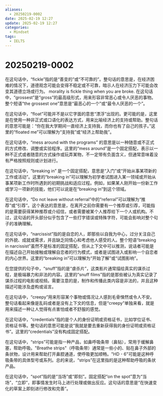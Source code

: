 ```yaml
---
aliases:
  - 20250219-0002
date: 2025-02-19 12:27
update: 2025-02-19 12:27
categories:
  - Mindset
tags:
  - IELTS
---
```

# 20250219-0002

在这句话中，“fickle”指的是“善变的”或“不可靠的”。整句话的意思是，在经济困难的情况下，道德观念可能会变得不稳定或不可靠，暗示人在经济压力下可能会改变其道德立场或行为。
morality is fickle thing when you are broke.
在这句话中，“grossest”是“gross”的最高级形式，用来形容非常恶心或令人厌恶的事物。整个短语“the grossest one”意思是“最恶心的一个”或“最令人厌恶的一个”。

在这句话中，“float”可能并不是以它字面的意思“漂浮”出现的。更可能的是，这里是在使用一种非正式或口语化的表达方式，用来比喻经济上的支持或帮助。整句话的意思可能是：“你在我大学期间一直经济上支持我，而你也有了自己的孩子。”这里的“floated me”可以理解为“支持我”或“经济上帮助我”。

在这句话中，“mess around with the programs” 的意思是以一种随意或不正式的方式修改、调整或实验程序。这里的“mess around”是一个固定搭配，表示以一种不正式或者随意的方式操作或玩弄某物，不一定带有负面含义，但通常意味着没有严格按照规则或计划进行。

在这句话中，“breaking in” 是一个固定搭配，意思是“入门”或“开始从事某项新的工作或活动”。这里的“breaking in”可以理解为初学者试图进入某一领域或开始从事某项新工作时所遇到的初期挑战和适应过程。例如，如果某人刚开始一份新工作或学习一项新的技能，他们可以说是在“breaking in”到这个领域。

在这句话中，“Do not leave without referral”中的“referral”可以理解为“推荐”或“引荐”。这个表达的意思是，在离开之前你需要有一个推荐或引荐，可能指的是需要获得某种推荐或介绍信，或者需要被某个人推荐给下一个人或机构。不过，这句话的开头部分似乎包含了一些打字错误或特殊字符，可能会影响对整个句子的准确理解。

在这句话中，“narcissist”指的是自恋的人，即那些以自我为中心，过分关注自己的外貌、成就或需求，并且缺乏同情心和考虑他人感受的人。整个短语“breaking in narcissist”虽然不是标准的固定搭配，但从上下文中可以推测，说话者可能是在描述自己开始接触或理解自恋者的行为模式，或者是试图进入或影响一个自恋者的内心世界。这里的“breaking in”可以理解为“开始了解”或“试图影响”。

在您提供的句子中，“snuff”指的是“虐杀片”，这类影片通常描绘真实的谋杀过程，是极端暴力和非法的内容。这里的“snuff films”指的是那些被认为真实记录了谋杀过程的电影或视频。需要注意的是，制作和传播此类内容是非法的，并且这种描述可能涉及虚构或谣言。

在这句话中，“creepy”用来形容某个事物或情况让人感到毛骨悚然或令人不安。整句话看起来像是乱码或者是没有上下文的信息，但是“creepy”单独来看，就是用来描述一种让人觉得有点害怕或者不舒服的感觉。

在这句话中，“credentials”指的是个人的身份证明或资格证书，比如学位证书、资格证书等。整句话的意思可能是说“我就是要去重新获得我的身份证明或资格证书”。这里的“credentials”没有构成固定搭配。

在这句话中，“strips”可能是指一种产品，如鼻呼吸条带（鼻贴），常用于缓解鼻塞，帮助呼吸。"Breathe strips"（呼吸条带）通常是一些小的、贴在鼻子外部的条状物，设计用来帮助打开鼻腔通道，使呼吸更加顺畅。"HD - 6"可能是这种呼吸条带的具体型号或系列。总的来说，“strips”在这里指的是这种帮助呼吸的条状产品。

在这句话中，“spot”指的是“当场”或“即刻”。固定搭配“on the spot”意为“当场”，“立即”，即事情发生时马上进行处理或做出反应。这句话的意思是“在快速变化的草案上即刻进行修改和完善”。
